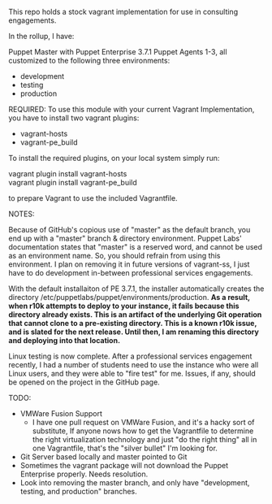 This repo holds a stock vagrant implementation for use in consulting engagements.

In the rollup, I have:

Puppet Master with Puppet Enterprise 3.7.1
Puppet Agents 1-3, all customized to the following three environments:
- development
- testing
- production

REQUIRED:
To use this module with your current Vagrant Implementation, you have to install two vagrant plugins:
- vagrant-hosts<br>
- vagrant-pe_build<br>

To install the required plugins, on your local system simply run:

vagrant plugin install vagrant-hosts<br>
vagrant plugin install vagrant-pe_build<br>

to prepare Vagrant to use the included Vagrantfile.

NOTES:

Because of GitHub's copious use of "master" as the default branch, you end up with a "master" 
branch & directory environment.  Puppet Labs' documentation states that "master" is a reserved
word, and cannot be used as an environment name.  So, you should refrain from using this 
environment.  I plan on removing it in future versions of vagrant-ss, I just have to do 
development in-between professional services engagements.

With the default installaiton of PE 3.7.1, the installer automatically creates the directory 
/etc/puppetlabs/puppet/environments/production. <strong>As a result, when r10k attempts to deploy
to your instance, it fails because this directory already exists.  This is an artifact of the
underlying Git operation that cannot clone to a pre-existing directory.  This is a known r10k
issue, and is slated for the next release.  Until then, I am renaming this directory and 
deploying into that location.</strong>

Linux testing is now complete.  After a professional services engagement recently, I had a 
number of students need to use the instance who were all Linux users, and they were able to
"fire test" for me.  Issues, if any, should be opened on the project in the GitHub page.


TODO:
- VMWare Fusion Support
  - I have one pull request on VMWare Fusion, and it's a hacky sort of substitute,
    If anyone nows how to get the Vagrantfile to determine the right virtualization
    technology and just "do the right thing" all in one Vagrantfile, that's the 
    "silver bullet" I'm looking for.
- Git Server based locally and master pointed to Git
- Sometimes the vagrant package will not download the Puppet Enterprise properly.  Needs resolution.
- Look into removing the master branch, and only have "development, testing, and production" branches.
